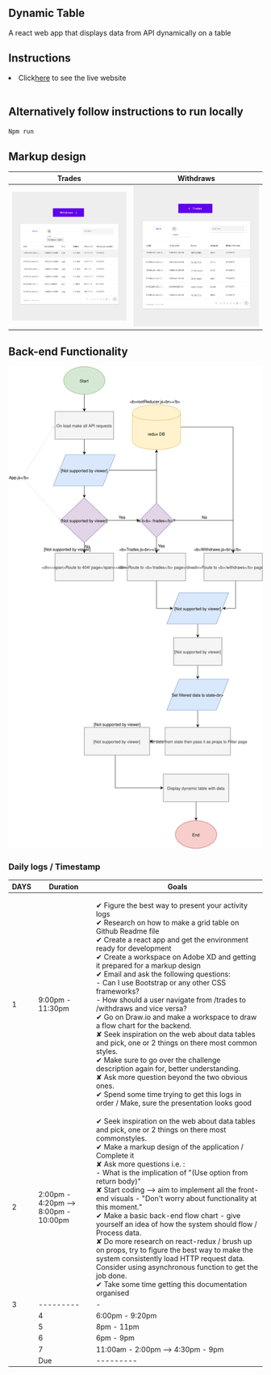 
## Dynamic Table
A react web app that displays data from API dynamically on a table


## Instructions
<li> Click<a href="##">here</a> to see the live website</li><br>
<h2>Alternatively follow instructions to run locally</h2>
<code>Npm run</code>


## Markup design 
|          Trades            |          Withdraws            |
|----------------------------|-------------------------------|
|<img src="./tradesPage.svg">|<img src="./withdrawsPage.svg">|


## Back-end Functionality
<img src="./flow_chart.svg"> 

### Daily logs / Timestamp

| DAYS | Duration | Goals |
|------|------------------|-------------------------------------------------------------------------------------------------------------------------------------------------------------------------------------------------------------------------------------------------------------------------------------------------------------------------------------------------------------------------------------------------------------------------------------------------------------------------------------------------------------------------------------------------------------------------------------------------------------------------------------------------------------------------------------------------------------------------------------------------------------------------------------------------------------------------------------------------------------------------------------|
| 1 | 9:00pm - 11:30pm |<p>✔ Figure the best way to present your activity logs<br>✔ Research on how to make a grid table on Github Readme file<br>✔ Create a react app and get the environment ready for development<br>✔ Create a workspace on Adobe XD and getting it prepared for a markup design<br>✔ Email and ask the following questions:<br>      - Can I use Bootstrap or any other CSS frameworks?<br>      - How should a user navigate from /trades to /withdraws and vice versa?<br>✔ Go on Draw.io and make a workspace to draw a flow chart for the backend.<br>✘ Seek inspiration on the web about data tables and pick, one or 2 things on there most common styles.<br>✔ Make sure to go over the challenge description again for, better understanding.<br>✘ Ask more question beyond the two obvious ones.<br>✔ Spend some time trying to get this logs in order / Make, sure the presentation looks good<br>|
| 2 | 2:00pm - 4:20pm --> 8:00pm - 10:00pm | ✔ Seek inspiration on the web about data tables and pick, one or 2 things on there most commonstyles.<br>✔ Make a markup design of the application / Complete it <br>✘ Ask more questions i.e. :<br>    - What is the implication of "(Use option from return body)" <br>✘ Start coding --> aim to implement all the front-end visuals - "Don't worry about functionality at this moment."<br>✔ Make a basic back-end flow chart - give yourself an idea of how the system should flow / Process data.<br>✘ Do more research on react-redux / brush up on props, try to figure the best way to make the system consistently load HTTP request data. Consider using asynchronous function to get the job done.<br>✔ Take some time getting this documentation organised <br>|
| 3 | --------- |-|
|| 4 | 6:00pm - 9:20pm| |
|| 5 | 8pm - 11pm | |
|| 6 | 6pm - 9pm|  |
|| 7 | 11:00am - 2:00pm -->  4:30pm - 9pm | |
|| Due | --------- |  |